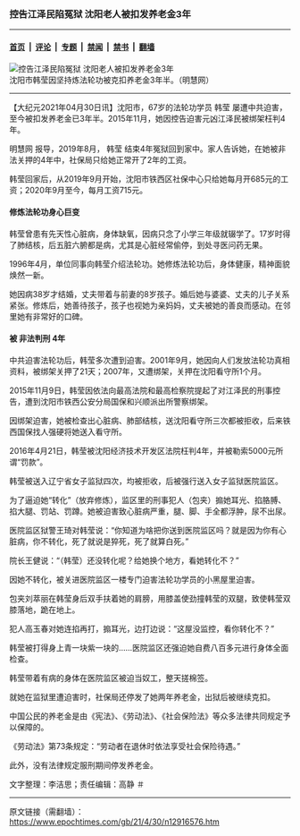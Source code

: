 ### 控告江泽民陷冤狱 沈阳老人被扣发养老金3年

---

#### [首页](../../../..?n12916576) &nbsp;|&nbsp; [评论](../../../../../epoch-comment?n12916576) &nbsp;|&nbsp; [专题](../../../../../epoch-special?n12916576) &nbsp;|&nbsp; [禁闻](../../../../../epoch-news?n12916576) &nbsp;|&nbsp; [禁书](../../../../../books?n12916576) &nbsp;|&nbsp; [翻墙](https://github.com/gfw-breaker/nogfw/blob/master/README.md?n12916576)


<div><img alt="控告江泽民陷冤狱 沈阳老人被扣发养老金3年" class="attachment-djy_600_400 size-djy_600_400 wp-post-image" src="https://i.epochtimes.com/assets/uploads/2021/04/id12916647-2017-9-4-jingjinpohai-1-560x400.jpg"/>
<div class="caption">
 沈阳市韩莹因坚持炼法轮功被克扣养老金3年半。（明慧网）
</div></div><hr/><div class="post_content" id="artbody" itemprop="articleBody">
 <!-- article content begin -->
 <p>
  【大纪元2021年04月30日讯】沈阳市，67岁的法轮功学员
  <ok href="https://www.epochtimes.com/gb/tag/%E9%9F%A9%E8%8E%B9.html">
   韩莹
  </ok>
  屡遭中共迫害，至今被扣发养老金已3年半。2015年11月，她因控告迫害元凶江泽民被绑架枉判4年。
 </p>
 <p>
  <ok href="http://big5.minghui.org/">
   明慧网
  </ok>
  报导，2019年8月，
  <ok href="https://www.epochtimes.com/gb/tag/%E9%9F%A9%E8%8E%B9.html">
   韩莹
  </ok>
  结束4年冤狱回到家中。家人告诉她，在她被非法关押的4年中，社保局只给她正常开了2年的工资。
 </p>
 <p>
  韩莹回家后，从2019年9月开始，沈阳市铁西区社保中心只给她每月开685元的工资；2020年9月至今，每月工资715元。
 </p>
 <h4>
  修炼法轮功身心巨变
 </h4>
 <p>
  韩莹曾患有先天性心脏病，身体缺氧，因病只念了小学三年级就辍学了。17岁时得了肺结核，后五脏六腑都是病，尤其是心脏经常偷停，到处寻医问药无果。
 </p>
 <p>
  1996年4月，单位同事向韩莹介绍法轮功。她修炼法轮功后，身体健康，精神面貌焕然一新。
 </p>
 <p>
  她因病38岁才结婚，丈夫带着与前妻的8岁孩子。婚后她与婆婆、丈夫的儿子关系紧张。修炼后，她善待孩子，孩子也视她为亲妈妈，丈夫被她的善良而感动。在邻里她有非常好的口碑。
 </p>
 <h4>
  被
  <ok href="https://www.epochtimes.com/gb/tag/%E9%9D%9E%E6%B3%95%E5%88%A4%E5%88%91.html">
   非法判刑
  </ok>
  4年
 </h4>
 <p>
  中共迫害法轮功后，韩莹多次遭到迫害。2001年9月，她因向人们发放法轮功真相资料，被绑架关押了21天；2007年，又遭绑架，关押在沈阳看守所1个月。
 </p>
 <p>
  2015年11月9日，韩莹因依法向最高法院和最高检察院提起了对江泽民的刑事控告，遭到沈阳市铁西公安分局国保和兴顺派出所警察绑架。
 </p>
 <p>
  因绑架迫害，她被检查出心脏病、肺部结核，送沈阳看守所三次都被拒收，后来铁西国保找人强硬将她送入看守所。
 </p>
 <p>
  2016年4月21日，韩莹被沈阳经济技术开发区法院枉判4年，并被勒索5000元所谓“罚款”。
 </p>
 <p>
  韩莹被送入辽宁省女子监狱四次，均被拒收，后被强行送入女子监狱医院监区。
 </p>
 <p>
  为了逼迫她“转化”（放弃修炼），监区里的刑事犯人（包夹）搧她耳光、掐胳膊、掐大腿、罚站、罚蹲。她被迫害致心脏病严重，腿、脚、手全都浮肿，尿不出尿。
 </p>
 <p>
  医院监区狱警王琦对韩莹说：“你知道为啥把你送到医院监区吗？就是因为你有心脏病，你不转化，死了就说是猝死，死了就算白死。”
 </p>
 <p>
  院长王健说：“（韩莹）还没转化呢？给她换个地方，看她转化不？”
 </p>
 <p>
  因她不转化，被关进医院监区一楼专门迫害法轮功学员的小黑屋里迫害。
 </p>
 <p>
  包夹刘萃丽在韩莹身后双手扶着她的肩膀，用膝盖使劲撞韩莹的双腿，致使韩莹双膝落地，跪在地上。
 </p>
 <p>
  犯人高玉春对她连掐再打，搧耳光，边打边说：“这屋没监控，看你转化不？”
 </p>
 <p>
  韩莹被打得身上青一块紫一块的……医院监区还强迫她自费八百多元进行身体全面检查。
 </p>
 <p>
  韩莹带着有病的身体在医院监区被迫当奴工，整天搓棉签。
 </p>
 <p>
  就她在监狱里遭迫害时，社保局还停发了她两年养老金，出狱后被继续克扣。
 </p>
 <p>
  中国公民的养老金是由《宪法》、《劳动法》、《社会保险法》等众多法律共同规定予以保障的。
 </p>
 <p>
  《劳动法》第73条规定：“劳动者在退休时依法享受社会保险待遇。”
 </p>
 <p>
  此外，没有法律规定服刑期间停发养老金。
 </p>
 <p>
  文字整理：李洁思；责任编辑：高静 ＃
 </p>
 <!-- article content end -->
 <div id="below_article_ad">
 </div>
</div>


---

原文链接（需翻墙）：https://www.epochtimes.com/gb/21/4/30/n12916576.htm